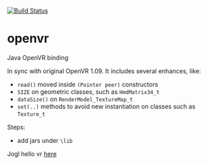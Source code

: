 
[![Build Status](https://travis-ci.org/alicanalbayrak/openvr.svg?branch=master)](https://travis-ci.org/alicanalbayrak/openvr)
# openvr 
Java OpenVR binding

In sync with original OpenVR 1.09. It includes several enhances, like:

- `read()` moved inside `(Pointer peer)` constructors
- `SIZE` on geometric classes, such as `HmdMatrix34_t`
- `dataSize()` on `RenderModel_TextureMap_t`
- `set(..)` methods to avoid new instantiation on classes such as `Texture_t`

Steps:

- add jars under `\lib`

Jogl hello vr [here](https://github.com/elect86/jogl-hello-vr)

